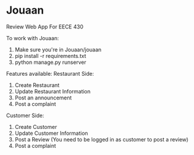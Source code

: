 # Jouaan
 Review Web App For EECE 430

To work with Jouaan:
1. Make sure you're in Jouaan/jouaan
1. pip install -r requirements.txt
2. python manage.py runserver

Features available:
Restaurant Side:
1. Create Restaurant
2. Update Restaurant Information
3. Post an announcement
4. Post a complaint

Customer Side:
1. Create Customer
2. Update Customer Information
3. Post a Review (You need to be logged in as customer to post a review) 
4. Post a complaint
